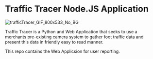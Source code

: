 # Traffic Tracer Node.JS Application

![trafficTracer_GIF_800x533_No_BG](https://user-images.githubusercontent.com/48838759/97059469-5cdf5900-1545-11eb-92a3-87a0d5bed1d1.gif)

Traffic Tracer is a Python and Web Application that seeks to use a merchants pre-existing camera system to gather foot traffic data and present this data in friendly easy to read manner. 

This repo contains the Web Applicsion for user reporting.
